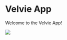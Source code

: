 # Velvie App
Welcome to the Velvie App!

<a href="https://velvie.app" target="_blank"><img src="https://velvie.app/images/website-preview-en.jpg" target="_blank"></a>
